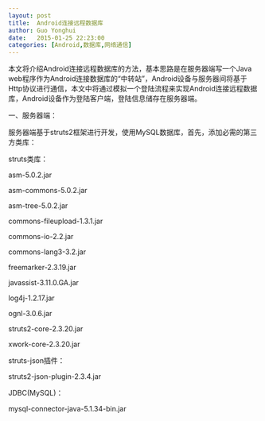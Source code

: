 ```yaml
---
layout: post
title:  Android连接远程数据库
author:	Guo Yonghui
date:   2015-01-25 22:23:00
categories: [Android,数据库,网络通信]
---
```


本文将介绍Android连接远程数据库的方法，基本思路是在服务器端写一个Java web程序作为Android连接数据库的“中转站”，Android设备与服务器间将基于Http协议进行通信，本文中将通过模拟一个登陆流程来实现Android连接远程数据库，Android设备作为登陆客户端，登陆信息储存在服务器端。

一、服务器端：

服务器端基于struts2框架进行开发，使用MySQL数据库，首先，添加必需的第三方类库：

struts类库：

asm-5.0.2.jar

asm-commons-5.0.2.jar

asm-tree-5.0.2.jar

commons-fileupload-1.3.1.jar

commons-io-2.2.jar

commons-lang3-3.2.jar

freemarker-2.3.19.jar

javassist-3.11.0.GA.jar

log4j-1.2.17.jar

ognl-3.0.6.jar

struts2-core-2.3.20.jar

xwork-core-2.3.20.jar

struts-json插件：

struts2-json-plugin-2.3.4.jar

JDBC(MySQL)：

mysql-connector-java-5.1.34-bin.jar

















